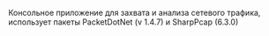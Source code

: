 Консольное приложение для захвата и анализа сетевого трафика, использует пакеты PacketDotNet (v 1.4.7) и SharpPcap (6.3.0)
